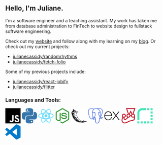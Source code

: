 ## Hello, I'm Juliane.

I'm a software engineer and a teaching assistant. My work has taken me from database administration to FinTech to website design to fullstack software engineering.

Check out my [website](https://julianecassidy.com) and follow along with my learning on my [blog](https://julianecassidy.com/blog). Or check out my current projects:

- [julianecassidy/randomrhythms](https://github.com/julianecassidy/randomrhythms-api)
- [julianecassidy/fetch-folio](https://github.com/julianecassidy/fetch-folio)

Some of my previous projects include:

- [julianecassidy/react-jobify](https://github.com/julianecassidy/react-jobify)
- [julianecassidy/flitter](https://github.com/julianecassidy/flitter)

### Languages and Tools:

![JavaScript](/images/javascript.svg)
![Python](/images/python.svg)
![React](/images/react.svg)
![Node.js](/images/nodedotjs.svg)
![Flask](/images/flask.svg)
![PostgreSQL](/images/postgresql.svg)
![Express](/images/express.svg)
![Jest](/images/jest.svg)
![Render](/images/render.svg)
![VS Code](/images/visualstudiocode.svg)

<br />
<br />
<!--
**julianecassidy/julianecassidy** is a ✨ _special_ ✨ repository because its `README.md` (this file) appears on your GitHub profile.

Here are some ideas to get you started:

- 🔭 I’m currently working on ...
- 🌱 I’m currently learning ...
- 👯 I’m looking to collaborate on ...
- 🤔 I’m looking for help with ...
- 💬 Ask me about ...
- 📫 How to reach me: ...
- 😄 Pronouns: ...
- ⚡ Fun fact: ...
-->
